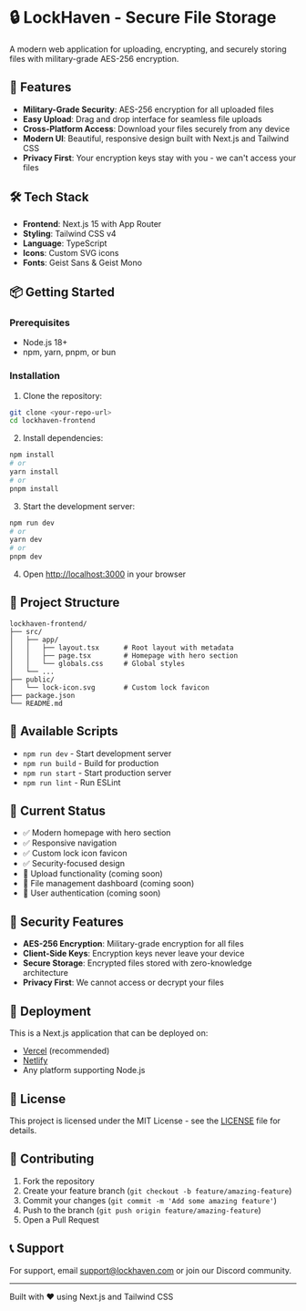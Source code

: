 # 🔒 LockHaven - Secure File Storage

A modern web application for uploading, encrypting, and securely storing files with military-grade AES-256 encryption.

## 🚀 Features

- **Military-Grade Security**: AES-256 encryption for all uploaded files
- **Easy Upload**: Drag and drop interface for seamless file uploads
- **Cross-Platform Access**: Download your files securely from any device
- **Modern UI**: Beautiful, responsive design built with Next.js and Tailwind CSS
- **Privacy First**: Your encryption keys stay with you - we can't access your files

## 🛠️ Tech Stack

- **Frontend**: Next.js 15 with App Router
- **Styling**: Tailwind CSS v4
- **Language**: TypeScript
- **Icons**: Custom SVG icons
- **Fonts**: Geist Sans & Geist Mono

## 📦 Getting Started

### Prerequisites

- Node.js 18+ 
- npm, yarn, pnpm, or bun

### Installation

1. Clone the repository:
```bash
git clone <your-repo-url>
cd lockhaven-frontend
```

2. Install dependencies:
```bash
npm install
# or
yarn install
# or
pnpm install
```

3. Start the development server:
```bash
npm run dev
# or
yarn dev
# or
pnpm dev
```

4. Open [http://localhost:3000](http://localhost:3000) in your browser

## 🎨 Project Structure

```
lockhaven-frontend/
├── src/
│   ├── app/
│   │   ├── layout.tsx      # Root layout with metadata
│   │   ├── page.tsx        # Homepage with hero section
│   │   └── globals.css     # Global styles
│   └── ...
├── public/
│   └── lock-icon.svg       # Custom lock favicon
├── package.json
└── README.md
```

## 🔧 Available Scripts

- `npm run dev` - Start development server
- `npm run build` - Build for production
- `npm run start` - Start production server
- `npm run lint` - Run ESLint

## 🎯 Current Status

- ✅ Modern homepage with hero section
- ✅ Responsive navigation
- ✅ Custom lock icon favicon
- ✅ Security-focused design
- 🔄 Upload functionality (coming soon)
- 🔄 File management dashboard (coming soon)
- 🔄 User authentication (coming soon)

## 🔐 Security Features

- **AES-256 Encryption**: Military-grade encryption for all files
- **Client-Side Keys**: Encryption keys never leave your device
- **Secure Storage**: Encrypted files stored with zero-knowledge architecture
- **Privacy First**: We cannot access or decrypt your files

## 🚀 Deployment

This is a Next.js application that can be deployed on:

- [Vercel](https://vercel.com) (recommended)
- [Netlify](https://netlify.com)
- Any platform supporting Node.js

## 📝 License

This project is licensed under the MIT License - see the [LICENSE](LICENSE) file for details.

## 🤝 Contributing

1. Fork the repository
2. Create your feature branch (`git checkout -b feature/amazing-feature`)
3. Commit your changes (`git commit -m 'Add some amazing feature'`)
4. Push to the branch (`git push origin feature/amazing-feature`)
5. Open a Pull Request

## 📞 Support

For support, email support@lockhaven.com or join our Discord community.

---

Built with ❤️ using Next.js and Tailwind CSS
